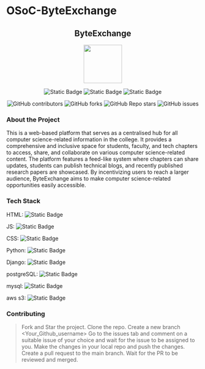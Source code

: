 # OSoC-ByteExchange

<div align='center'>

## ByteExchange

<img src='https://github.com/upes-open/Git-WorkShop/assets/101355193/b9315c8e-5aaa-438e-ab5a-48b25571dc90' width=100>

![Static Badge](https://img.shields.io/badge/Discord-202020?logo=discord&logoColor=%235865F2&link=http%3A%2F%2Fdiscord.gg%2F2rnWsvkX) ![Static Badge](https://img.shields.io/badge/Twitter-202020?logo=twitter&logoColor=%231DA1F2&link=https%3A%2F%2Ftwitter.com%2FUpesOpen) ![Static Badge](https://img.shields.io/badge/Instagram-202020?logo=instagram&logoColor=%23E4405F&link=https%3A%2F%2Fwww.instagram.com%2Fupesopen_%2F)



![GitHub contributors](https://img.shields.io/github/contributors/upes-open/Osoc-ByteExchange)
![GitHub forks](https://img.shields.io/github/forks/upes-open/Osoc-ByteExchange)
![GitHub Repo stars](https://img.shields.io/github/stars/upes-open/OsoC-ByteExchange)
![GitHub issues](https://img.shields.io/github/issues/upes-open/Osoc-ByteExchange)



</div>

### About the Project
 This is a web-based platform that serves as a centralised hub for all computer science-related information in the college. It provides a comprehensive and inclusive space for students, faculty, and tech chapters to access, share, and collaborate on various computer science-related content. The platform features a feed-like system where chapters can share updates, students can publish technical blogs, and recently published research papers are showcased. By incentivizing users to reach a larger audience, ByteExchange aims to make computer science-related opportunities easily accessible. 

### Tech Stack



HTML: ![Static Badge](https://img.shields.io/badge/HTML-101010?logo=html5&logoColor=%23E34F26)

JS: ![Static Badge](https://img.shields.io/badge/JavaScript-101010?logo=javascript&logoColor=%23F7DF1E)

CSS: ![Static Badge](https://img.shields.io/badge/CSS-202020?logo=css3&logoColor=%231572B6)

Python: ![Static Badge](https://img.shields.io/badge/Python-101010?logo=python&logoColor=%233776AB)

Django: ![Static Badge](https://img.shields.io/badge/Django-FFFFFF?logo=django&logoColor=%23092E20)

postgreSQL: ![Static Badge](https://img.shields.io/badge/PostgreSQL-F4F4F4?logo=postgresql&logoColor=%234169E1)

mysql: ![Static Badge](https://img.shields.io/badge/MySQL-101010?logo=mysql&logoColor=%234479A1)

aws s3: ![Static Badge](https://img.shields.io/badge/Amazon%20S3-101010?logo=amazons3&logoColor=%23569A31)


### Contributing

> Fork and Star the project.
> Clone the repo.
> Create a new branch <Your_Github_username> 
> Go to the issues tab and comment on a suitable issue of your choice and wait for the issue to be assigned to you.
> Make the changes in your local repo and push the changes.
> Create a pull request to the main branch.
> Wait for the PR to be reviewed and merged.


